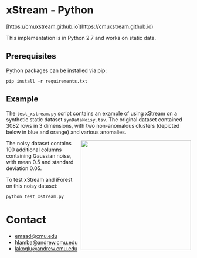 # xStream - Python

[https://cmuxstream.github.io](https://cmuxstream.github.io)

This implementation is in Python 2.7 and works on static data.

## Prerequisites

Python packages can be installed via pip:

```
pip install -r requirements.txt
```

## Example

The `test_xstream.py` script contains an example of using xStream on a synthetic
static dataset `synDataNoisy.tsv`. The original dataset contained 3082 rows in
3 dimensions, with two non-anomalous clusters (depicted below in blue and orange)
and various anomalies.

<img src="https://github.com/cmuxstream/cmuxstream-core/blob/master/synData.png?raw=true" height="300" align="right"/>

The noisy dataset contains 100 additional columns containing Gaussian noise,
with mean 0.5 and standard deviation 0.05.

To test xStream and iForest on this noisy dataset:

```
python test_xstream.py
```

# Contact

   * emaad@cmu.edu
   * hlamba@andrew.cmu.edu
   * lakoglu@andrew.cmu.edu
